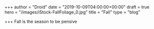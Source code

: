 +++
author = "Droid"
date = "2019-10-09T04:00:00+00:00"
draft = true
hero = "/images/iStock-FallFoliage_0.jpg"
title = "Fall"
type = "blog"

+++
Fall is the season to be pensive